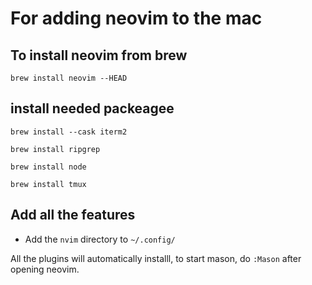 # For adding neovim to the mac

## To install neovim from brew

`brew install neovim --HEAD`

## install needed packeagee

`brew install --cask iterm2`

`brew install ripgrep`

`brew install node`

`brew install tmux`

## Add all the features

- Add the `nvim` directory to `~/.config/`

All the plugins will automatically installl, to start mason, do `:Mason` after opening neovim.
